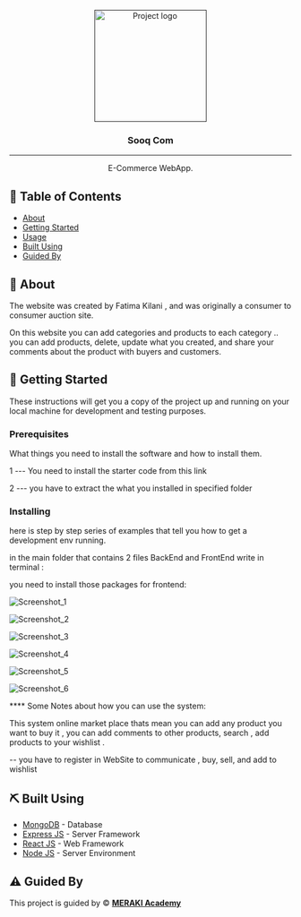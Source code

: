 <p align="center">
  <a href="" rel="noopener">
 <img width=200px height=200px src="https://nationaltoday.com/wp-content/uploads/2021/06/Shopping-Cart-Day-1-360x360.jpg" alt="Project logo"></a>
</p>

<h3 align="center">Sooq Com</h3>

---

<p align="center"> E-Commerce WebApp.
    <br> 
</p>

## 📝 Table of Contents

- [About](#about)
- [Getting Started](#getting_started)
- [Usage](#usage)
- [Built Using](#built_using)
- [Guided By](#guided_by)

## 🧐 About <a name = "about"></a>

The website was created by Fatima Kilani ,  and was originally a consumer to consumer auction site.

On this website you can add categories and products to each category .. you can add products, delete, update what you created, and share your comments about the product with buyers and customers.

## 🏁 Getting Started <a name = "getting_started"></a>

These instructions will get you a copy of the project up and running on your local machine for development and testing purposes.


### Prerequisites

What things you need to install the software and how to install them.

1 --- You need to install the starter code from this link 

2 --- you have to extract the what you installed in specified folder 

### Installing

here is step by step series of examples that tell you how to get a development env running.

in the main folder that contains 2 files BackEnd and FrontEnd write in terminal :

 you need to install those packages for frontend:
 
 ![Screenshot_1](https://user-images.githubusercontent.com/100969229/169670576-0b721abd-11ea-42ff-8844-d07d0287bb90.jpg)

 ![Screenshot_2](https://user-images.githubusercontent.com/100969229/169670809-67d11cc9-4123-4580-b995-df4ee2bc6431.jpg)

![Screenshot_3](https://user-images.githubusercontent.com/100969229/169670818-7440cddd-e92b-4fb0-adf7-de20735b0512.jpg)

![Screenshot_4](https://user-images.githubusercontent.com/100969229/169670827-81118897-4d76-4199-bfb4-dac306a71606.jpg)

![Screenshot_5](https://user-images.githubusercontent.com/100969229/169670830-cd137b41-4290-438e-b7dd-40c9ca5ccbf9.jpg)

![Screenshot_6](https://user-images.githubusercontent.com/100969229/169670837-1f2fe047-b207-4c8a-a9a8-6a5ec6b07a41.jpg)


**** Some Notes about how you can use the system:

This system online market place thats mean you can add any product you want to buy it ,
you can add comments to other products, search , add products to your wishlist .

-- you have to register in WebSite to communicate , buy, sell, and add to wishlist


## ⛏️ Built Using 

- [MongoDB](https://www.mongodb.com/) - Database
- [Express JS](https://expressjs.com/) - Server Framework
- [React JS](https://https://reactjs.org/) - Web Framework
- [Node JS](https://nodejs.org/en/) - Server Environment

## ⚠️ Guided By <a name = "guided_by"></a>

This project is guided by ©️ **[MERAKI Academy](https://www.meraki-academy.org)**

